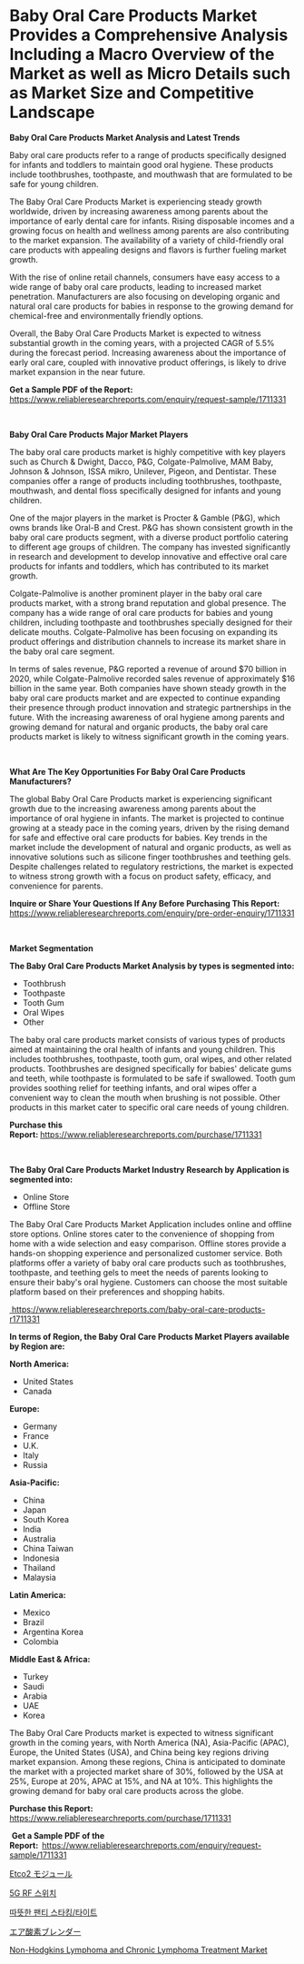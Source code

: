 <p><h1>Baby Oral Care Products Market Provides a Comprehensive Analysis Including a Macro Overview of the Market as well as Micro Details such as Market Size and Competitive Landscape</h1></p><p><strong>Baby Oral Care Products Market Analysis and Latest Trends</strong></p>
<p><p>Baby oral care products refer to a range of products specifically designed for infants and toddlers to maintain good oral hygiene. These products include toothbrushes, toothpaste, and mouthwash that are formulated to be safe for young children.</p><p>The Baby Oral Care Products Market is experiencing steady growth worldwide, driven by increasing awareness among parents about the importance of early dental care for infants. Rising disposable incomes and a growing focus on health and wellness among parents are also contributing to the market expansion. The availability of a variety of child-friendly oral care products with appealing designs and flavors is further fueling market growth.</p><p>With the rise of online retail channels, consumers have easy access to a wide range of baby oral care products, leading to increased market penetration. Manufacturers are also focusing on developing organic and natural oral care products for babies in response to the growing demand for chemical-free and environmentally friendly options.</p><p>Overall, the Baby Oral Care Products Market is expected to witness substantial growth in the coming years, with a projected CAGR of 5.5% during the forecast period. Increasing awareness about the importance of early oral care, coupled with innovative product offerings, is likely to drive market expansion in the near future.</p></p>
<p><strong>Get a Sample PDF of the Report:&nbsp;</strong> <a href="https://www.reliableresearchreports.com/enquiry/request-sample/1711331">https://www.reliableresearchreports.com/enquiry/request-sample/1711331</a></p>
<p>&nbsp;</p>
<p><strong>Baby Oral Care Products Major Market Players</strong></p>
<p><p>The baby oral care products market is highly competitive with key players such as Church & Dwight, Dacco, P&G, Colgate-Palmolive, MAM Baby, Johnson & Johnson, ISSA mikro, Unilever, Pigeon, and Dentistar. These companies offer a range of products including toothbrushes, toothpaste, mouthwash, and dental floss specifically designed for infants and young children.</p><p>One of the major players in the market is Procter & Gamble (P&G), which owns brands like Oral-B and Crest. P&G has shown consistent growth in the baby oral care products segment, with a diverse product portfolio catering to different age groups of children. The company has invested significantly in research and development to develop innovative and effective oral care products for infants and toddlers, which has contributed to its market growth.</p><p>Colgate-Palmolive is another prominent player in the baby oral care products market, with a strong brand reputation and global presence. The company has a wide range of oral care products for babies and young children, including toothpaste and toothbrushes specially designed for their delicate mouths. Colgate-Palmolive has been focusing on expanding its product offerings and distribution channels to increase its market share in the baby oral care segment.</p><p>In terms of sales revenue, P&G reported a revenue of around $70 billion in 2020, while Colgate-Palmolive recorded sales revenue of approximately $16 billion in the same year. Both companies have shown steady growth in the baby oral care products market and are expected to continue expanding their presence through product innovation and strategic partnerships in the future. With the increasing awareness of oral hygiene among parents and growing demand for natural and organic products, the baby oral care products market is likely to witness significant growth in the coming years.</p></p>
<p>&nbsp;</p>
<p><strong>What Are The Key Opportunities For Baby Oral Care Products Manufacturers?</strong></p>
<p><p>The global Baby Oral Care Products market is experiencing significant growth due to the increasing awareness among parents about the importance of oral hygiene in infants. The market is projected to continue growing at a steady pace in the coming years, driven by the rising demand for safe and effective oral care products for babies. Key trends in the market include the development of natural and organic products, as well as innovative solutions such as silicone finger toothbrushes and teething gels. Despite challenges related to regulatory restrictions, the market is expected to witness strong growth with a focus on product safety, efficacy, and convenience for parents.</p></p>
<p><strong>Inquire or Share Your Questions If Any Before Purchasing This Report:</strong> <a href="https://www.reliableresearchreports.com/enquiry/pre-order-enquiry/1711331">https://www.reliableresearchreports.com/enquiry/pre-order-enquiry/1711331</a></p>
<p>&nbsp;</p>
<p><strong>Market Segmentation</strong></p>
<p><strong>The Baby Oral Care Products Market Analysis by types is segmented into:</strong></p>
<p><ul><li>Toothbrush</li><li>Toothpaste</li><li>Tooth Gum</li><li>Oral Wipes</li><li>Other</li></ul></p>
<p><p>The baby oral care products market consists of various types of products aimed at maintaining the oral health of infants and young children. This includes toothbrushes, toothpaste, tooth gum, oral wipes, and other related products. Toothbrushes are designed specifically for babies' delicate gums and teeth, while toothpaste is formulated to be safe if swallowed. Tooth gum provides soothing relief for teething infants, and oral wipes offer a convenient way to clean the mouth when brushing is not possible. Other products in this market cater to specific oral care needs of young children.</p></p>
<p><strong>Purchase this Report:&nbsp;</strong><a href="https://www.reliableresearchreports.com/purchase/1711331">https://www.reliableresearchreports.com/purchase/1711331</a></p>
<p>&nbsp;</p>
<p><strong>The Baby Oral Care Products Market Industry Research by Application is segmented into:</strong></p>
<p><ul><li>Online Store</li><li>Offline Store</li></ul></p>
<p><p>The Baby Oral Care Products Market Application includes online and offline store options. Online stores cater to the convenience of shopping from home with a wide selection and easy comparison. Offline stores provide a hands-on shopping experience and personalized customer service. Both platforms offer a variety of baby oral care products such as toothbrushes, toothpaste, and teething gels to meet the needs of parents looking to ensure their baby's oral hygiene. Customers can choose the most suitable platform based on their preferences and shopping habits.</p></p>
<p><a href="https://www.reliableresearchreports.com/baby-oral-care-products-r1711331">&nbsp;https://www.reliableresearchreports.com/baby-oral-care-products-r1711331</a></p>
<p><strong>In terms of Region, the Baby Oral Care Products Market Players available by Region are:</strong></p>
<p>
    <p> <strong> North America: </strong>
        <ul>
            <li>United States</li>
            <li>Canada</li>
        </ul>
        </p> 
    <p> <strong> Europe: </strong>
        <ul>
            <li>Germany</li>
            <li>France</li>
            <li>U.K.</li>
            <li>Italy</li>
            <li>Russia</li>
        </ul>
        </p> 
    <p> <strong> Asia-Pacific: </strong>
        <ul>
            <li>China</li>
            <li>Japan</li>
            <li>South Korea</li>
            <li>India</li>
            <li>Australia</li>
            <li>China Taiwan</li>
            <li>Indonesia</li>
            <li>Thailand</li>
            <li>Malaysia</li>
        </ul>
        </p> 
    <p> <strong> Latin America: </strong>
        <ul>
            <li>Mexico</li>
            <li>Brazil</li>
            <li>Argentina Korea</li>
            <li>Colombia</li>
        </ul>
        </p> 
    <p> <strong> Middle East & Africa: </strong>
        <ul>
            <li>Turkey</li>
            <li>Saudi</li>
            <li>Arabia</li>
            <li>UAE</li>
            <li>Korea</li>
        </ul>
    </p>
    </p>
<p><p>The Baby Oral Care Products market is expected to witness significant growth in the coming years, with North America (NA), Asia-Pacific (APAC), Europe, the United States (USA), and China being key regions driving market expansion. Among these regions, China is anticipated to dominate the market with a projected market share of 30%, followed by the USA at 25%, Europe at 20%, APAC at 15%, and NA at 10%. This highlights the growing demand for baby oral care products across the globe.</p></p>
<p><strong>Purchase this Report: </strong><a href="https://www.reliableresearchreports.com/purchase/1711331">https://www.reliableresearchreports.com/purchase/1711331</a></p>
<p>&nbsp;<strong>Get a Sample PDF of the Report:&nbsp;&nbsp;</strong><a href="https://www.reliableresearchreports.com/enquiry/request-sample/1711331">https://www.reliableresearchreports.com/enquiry/request-sample/1711331</a></p>
<p><strong></strong></p>
<p><p><a href="https://github.com/AriMuller2009/Market-Research-Report-List-2/blob/main/7683268126780.md">Etco2 モジュール</a></p><p><a href="https://github.com/tasfiyaj85/Market-Research-Report-List-1/blob/main/6040344123596.md">5G RF 스위치</a></p><p><a href="https://github.com/fatmarawatan39/Market-Research-Report-List-1/blob/main/8799324107179.md">따뜻한 팬티 스타킹/타이트</a></p><p><a href="https://github.com/dathomson6534/Market-Research-Report-List-1/blob/main/7823787126781.md">エア酸素ブレンダー</a></p><p><a href="https://github.com/brentleyjimmiealvaradoz4l1rea/Market-Research-Report-List-2/blob/main/non-hodgkins-lymphoma-and-chronic-lymphoma-treatment-market.md">Non-Hodgkins Lymphoma and Chronic Lymphoma Treatment Market</a></p></p>